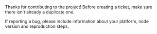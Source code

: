 Thanks for contributing to the project! Before creating a ticket, make sure there isn't already a duplicate one.

If reporting a bug, please include information about your platform, node version and reproduction steps.
